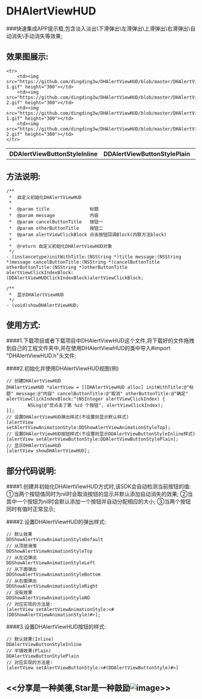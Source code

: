 # DHAlertViewHUD
###快速集成APP提示框,包含淡入淡出\下滑弹出\左滑弹出\上滑弹出\右滑弹出\自动消失\手动消失等效果;
## 效果图展示:
<!--![image](https://github.com/dingding3w/DHAlertViewHUD/blob/master/DHAlertViewHUD/DesignSketchGIF/Untitled-1.gif) ![image](https://github.com/dingding3w/DHGuidePageHUD/blob/master/DHGuidePageHUD/DesignSketchGIF/Untitled-4.png) ![image](https://github.com/dingding3w/DHAlertViewHUD/blob/master/DHAlertViewHUD/DesignSketchGIF/Untitled-2.gif)-->
<table>
	<tr>
		<th>DDAlertViewButtonStyleInline</th>
		<th>DDAlertViewButtonStylePlain</th>
		<th>DDAlertViewButtonStyleInline</th>
		<th>DDAlertViewButtonStylePlain</th>
	</tr>
	
	<tr>
		<td><img src="https://github.com/dingding3w/DHAlertViewHUD/blob/master/DHAlertViewHUD/DesignSketchGIF/Untitled-1.gif" height="300"></td>
		<td><img src="https://github.com/dingding3w/DHAlertViewHUD/blob/master/DHAlertViewHUD/DesignSketchGIF/Untitled-2.gif" height="300"></td>
		<td><img src="https://github.com/dingding3w/DHAlertViewHUD/blob/master/DHAlertViewHUD/DesignSketchGIF/Untitled-1.gif" height="300"></td>
		<td><img src="https://github.com/dingding3w/DHAlertViewHUD/blob/master/DHAlertViewHUD/DesignSketchGIF/Untitled-2.gif" height="300"></td>
	</tr>
</table>

## 方法说明:
```objc
/**
 *  自定义初始化DHAlertViewHUD
 *
 *  @param title               标题
 *  @param message             内容
 *  @param cancelButtonTitle   按钮一
 *  @param otherButtonTitle    按钮二
 *  @param alertViewClickBlock 点击按钮回调Block(内联方法block)
 *
 *  @return 自定义初始化DHAlertViewHUD对象
 */
- (instancetype)initWithTitle:(NSString *)title message:(NSString *)message cancelButtonTitle:(NSString *)cancelButtonTitle otherButtonTitle:(NSString *)otherButtonTitle alertViewClickIndexBlock:(DDAlertViewHUDClickIndexBlock)alertViewClickBlock;
```
```objc
/**
 *  显示DHAlertViewHUD
 */
- (void)showDHAlertViewHUD;
```

## 使用方式:
####1.下载项目或者下载项目中DHAlertViewHUD这个文件,将下载好的文件拖拽到自己的工程文件夹中,并在使用DHAlertViewHUD的类中导入#import "DHAlertViewHUD.h"头文件;

####2.初始化并使用DHAlertViewHUD视图(例)
```objc
// 创建DHAlertViewHUD
DHAlertViewHUD *alertView = [[DHAlertViewHUD alloc] initWithTitle:@"标题" message:@"内容" cancelButtonTitle:@"取消" otherButtonTitle:@"确定" alertViewClickIndexBlock:^(NSInteger alertViewClickIndex) {
        NSLog(@"您点击了第 %zd 个按钮", alertViewClickIndex);
}];
// 设置DHAlertViewHUD弹出样式(不设置则显示默认样式)
[alertView setAlertViewAnimationStyle:DDShowAlertViewAnimationStyleTop];
// 设置DHAlertViewHUD按钮样式(不设置则显示DDAlertViewButtonStyleInline样式)
[alertView setAlertViewButtonStyle:DDAlertViewButtonStylePlain];
// 显示DHAlertViewHUD
[alertView showDHAlertViewHUD];
```
## 部分代码说明:
####1.创建并初始化DHAlertViewHUD方式时,该SDK会自动检测当前按钮的值: ①当两个按钮值同时为nil时会取消按钮的显示并默认添加自动消失的效果; ②当其中一个按钮为nil时会默认添加一个按钮并自动分配相应的大小; ③当两个按钮同时有值时正常显示;

####2.设置DHAlertViewHUD的弹出样式:
```objc
// 默认效果
DDShowAlertViewAnimationStyleDefault
// 从顶部滑落
DDShowAlertViewAnimationStyleTop
// 从左边弹出
DDShowAlertViewAnimationStyleLeft
// 从下面弹出
DDShowAlertViewAnimationStyleBottom
// 从右面弹出
DDShowAlertViewAnimationStyleRight
// 没有效果
DDShowAlertViewAnimationStyleNO
// 对应实现的方法是:
[alertView setAlertViewAnimationStyle:<#(DDShowAlertViewAnimationStyle)#>];
```

####3.设置DHAlertViewHUD按钮的样式:
```objc
// 默认效果(Inline)
DDAlertViewButtonStyleInline
// 平铺效果(Plain)
DDAlertViewButtonStylePlain
// 对应实现的方法是:
[alertView setAlertViewButtonStyle:<#(DDAlertViewButtonStyle)#>]
```


## <<分享是一种美德,Star是一种鼓励![image](https://github.com/dingding3w/DHGuidePageHUD/blob/master/DHGuidePageHUD/DHGuidePageHUDExample/DHGuidePageHUDExampleUITests/Untitled-star/Untitled-star.png)>>
